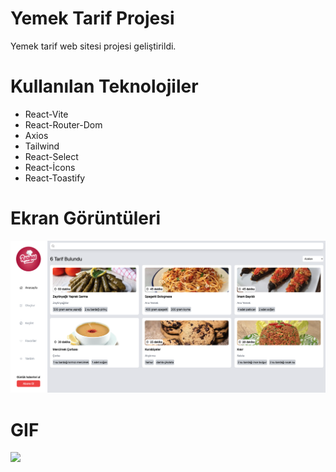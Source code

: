 # Yemek Tarif Projesi
Yemek tarif web sitesi projesi geliştirildi.

# Kullanılan Teknolojiler
- React-Vite
- React-Router-Dom
- Axios
- Tailwind
- React-Select
- React-İcons
- React-Toastify


# Ekran Görüntüleri
![](/frontend/public/recipes.png)

# GIF
![](/frontend/public/recipes.gif)